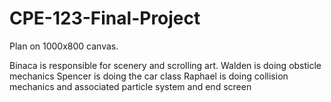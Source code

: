 # CPE-123-Final-Project

Plan on 1000x800 canvas.

Binaca is responsible for scenery and scrolling art. 
Walden is doing obsticle mechanics
Spencer is doing the car class
Raphael is doing collision mechanics and associated particle system and end screen

